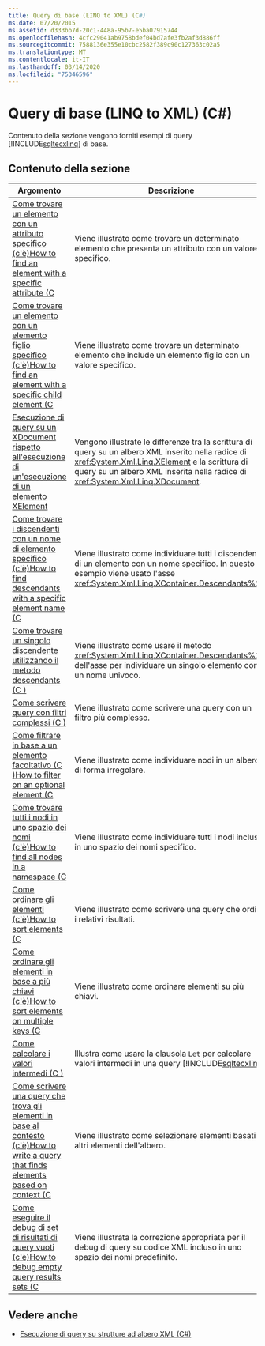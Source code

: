 ```yaml
---
title: Query di base (LINQ to XML) (C#)
ms.date: 07/20/2015
ms.assetid: d333bb7d-20c1-448a-95b7-e5ba07915744
ms.openlocfilehash: 4cfc29041ab9758bdef04bd7afe3fb2af3d886ff
ms.sourcegitcommit: 7588136e355e10cbc2582f389c90c127363c02a5
ms.translationtype: MT
ms.contentlocale: it-IT
ms.lasthandoff: 03/14/2020
ms.locfileid: "75346596"
---
```

# <a name="basic-queries-linq-to-xml-c"></a>Query di base (LINQ to XML) (C#)
Contenuto della sezione vengono forniti esempi di query [!INCLUDE[sqltecxlinq](~/includes/sqltecxlinq-md.md)] di base.  
  
## <a name="in-this-section"></a>Contenuto della sezione  
  
|Argomento|Descrizione|  
|-----------|-----------------|  
|[Come trovare un elemento con un attributo specifico (c'è)How to find an element with a specific attribute (C](./how-to-find-an-element-with-a-specific-attribute.md)|Viene illustrato come trovare un determinato elemento che presenta un attributo con un valore specifico.|
|[Come trovare un elemento con un elemento figlio specifico (c'è)How to find an element with a specific child element (C](./how-to-find-an-element-with-a-specific-child-element.md)|Viene illustrato come trovare un determinato elemento che include un elemento figlio con un valore specifico.|
|[Esecuzione di query su un XDocument rispetto all'esecuzione di un'esecuzione di un elemento XElement](./querying-an-xdocument-vs-querying-an-xelement.md)|Vengono illustrate le differenze tra la scrittura di query su un albero XML inserito nella radice di <xref:System.Xml.Linq.XElement> e la scrittura di query su un albero XML inserita nella radice di <xref:System.Xml.Linq.XDocument>.|  
|[Come trovare i discendenti con un nome di elemento specifico (c'è)How to find descendants with a specific element name (C](./how-to-find-descendants-with-a-specific-element-name.md)|Viene illustrato come individuare tutti i discendenti di un elemento con un nome specifico. In questo esempio viene usato l'asse <xref:System.Xml.Linq.XContainer.Descendants%2A>.|
|[Come trovare un singolo discendente utilizzando il metodo descendants (C )](./how-to-find-a-single-descendant-using-the-descendants-method.md)|Viene illustrato come usare il metodo <xref:System.Xml.Linq.XContainer.Descendants%2A> dell'asse per individuare un singolo elemento con un nome univoco.|
|[Come scrivere query con filtri complessi (C )](./how-to-write-queries-with-complex-filtering.md)|Viene illustrato come scrivere una query con un filtro più complesso.|  
|[Come filtrare in base a un elemento facoltativo (C )How to filter on an optional element (C](./how-to-filter-on-an-optional-element.md)|Viene illustrato come individuare nodi in un albero di forma irregolare.|
|[Come trovare tutti i nodi in uno spazio dei nomi (c'è)How to find all nodes in a namespace (C](./how-to-find-all-nodes-in-a-namespace.md)|Viene illustrato come individuare tutti i nodi inclusi in uno spazio dei nomi specifico.|
|[Come ordinare gli elementi (c'è)How to sort elements (C](./how-to-sort-elements.md)|Viene illustrato come scrivere una query che ordina i relativi risultati.|  
|[Come ordinare gli elementi in base a più chiavi (c'è)How to sort elements on multiple keys (C](./how-to-sort-elements-on-multiple-keys.md)|Viene illustrato come ordinare elementi su più chiavi.|  
|[Come calcolare i valori intermedi (C )](./how-to-calculate-intermediate-values.md)|Illustra come usare la clausola `Let` per calcolare valori intermedi in una query [!INCLUDE[sqltecxlinq](~/includes/sqltecxlinq-md.md)].|  
|[Come scrivere una query che trova gli elementi in base al contesto (c'è)How to write a query that finds elements based on context (C](./how-to-write-a-query-that-finds-elements-based-on-context.md)|Viene illustrato come selezionare elementi basati su altri elementi dell'albero.|  
|[Come eseguire il debug di set di risultati di query vuoti (c'è)How to debug empty query results sets (C](./how-to-debug-empty-query-results-sets.md)|Viene illustrata la correzione appropriata per il debug di query su codice XML incluso in uno spazio dei nomi predefinito.|  
  
## <a name="see-also"></a>Vedere anche

- [Esecuzione di query su strutture ad albero XML (C#)](how-to-find-an-element-with-a-specific-attribute.md)
